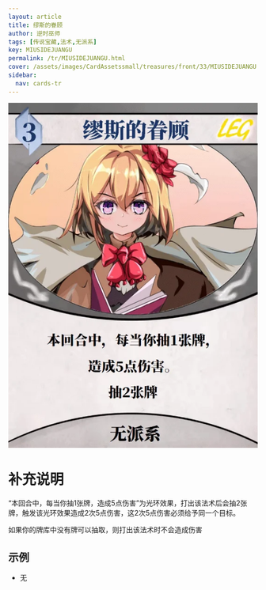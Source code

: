 ```yaml
---
layout: article
title: 缪斯的眷顾
author: 逆时巫师
tags: [传说宝藏,法术,无派系]
key: MIUSIDEJUANGU
permalink: /tr/MIUSIDEJUANGU.html
cover: /assets/images/CardAssetssmall/treasures/front/33/MIUSIDEJUANGU.webp
sidebar:
  nav: cards-tr
---
```

![](/assets/images/CardAssets/treasures/front/33/MIUSIDEJUANGU.webp)

# 补充说明

“本回合中，每当你抽1张牌，造成5点伤害”为光环效果，打出该法术后会抽2张牌，触发该光环效果造成2次5点伤害，这2次5点伤害必须给予同一个目标。

如果你的牌库中没有牌可以抽取，则打出该法术时不会造成伤害

## 示例

* 无